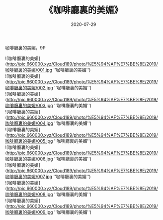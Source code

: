 ﻿---
layout: post
title:  《咖啡廳裏的美媚》
date:   2020-07-29
img: http://pic.660000.xyz/Cloud189/photo/%E5%94%AF%E7%BE%8E/2019/咖啡廳裏的美媚/000.jpg
categories: [美女, 清纯, 唯美]
---

咖啡廳裏的美媚，9P

![咖啡廳裏的美媚](http://pic.660000.xyz/Cloud189/photo/%E5%94%AF%E7%BE%8E/2019/咖啡廳裏的美媚/001.jpg ''咖啡廳裏的美媚'') <br>
![咖啡廳裏的美媚](http://pic.660000.xyz/Cloud189/photo/%E5%94%AF%E7%BE%8E/2019/咖啡廳裏的美媚/002.jpg ''咖啡廳裏的美媚'') <br>
![咖啡廳裏的美媚](http://pic.660000.xyz/Cloud189/photo/%E5%94%AF%E7%BE%8E/2019/咖啡廳裏的美媚/003.jpg ''咖啡廳裏的美媚'') <br>
![咖啡廳裏的美媚](http://pic.660000.xyz/Cloud189/photo/%E5%94%AF%E7%BE%8E/2019/咖啡廳裏的美媚/004.jpg ''咖啡廳裏的美媚'') <br>
![咖啡廳裏的美媚](http://pic.660000.xyz/Cloud189/photo/%E5%94%AF%E7%BE%8E/2019/咖啡廳裏的美媚/005.jpg ''咖啡廳裏的美媚'') <br>
![咖啡廳裏的美媚](http://pic.660000.xyz/Cloud189/photo/%E5%94%AF%E7%BE%8E/2019/咖啡廳裏的美媚/006.jpg ''咖啡廳裏的美媚'') <br>
![咖啡廳裏的美媚](http://pic.660000.xyz/Cloud189/photo/%E5%94%AF%E7%BE%8E/2019/咖啡廳裏的美媚/007.jpg ''咖啡廳裏的美媚'') <br>
![咖啡廳裏的美媚](http://pic.660000.xyz/Cloud189/photo/%E5%94%AF%E7%BE%8E/2019/咖啡廳裏的美媚/008.jpg ''咖啡廳裏的美媚'') <br>
![咖啡廳裏的美媚](http://pic.660000.xyz/Cloud189/photo/%E5%94%AF%E7%BE%8E/2019/咖啡廳裏的美媚/009.jpg ''咖啡廳裏的美媚'') <br>
